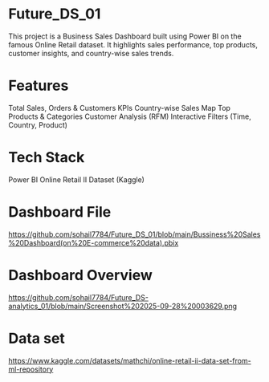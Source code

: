# Future_DS_01
This project is a Business Sales Dashboard built using Power BI on the famous Online Retail dataset.
It highlights sales performance, top products, customer insights, and country-wise sales trends.
# Features
Total Sales, Orders & Customers KPIs
Country-wise Sales Map
Top Products & Categories
Customer Analysis (RFM)
Interactive Filters (Time, Country, Product)
# Tech Stack
Power BI
Online Retail II Dataset (Kaggle)
# Dashboard File
https://github.com/sohail7784/Future_DS_01/blob/main/Bussiness%20Sales%20Dashboard(on%20E-commerce%20data).pbix
# Dashboard Overview
https://github.com/sohail7784/Future_DS-analytics_01/blob/main/Screenshot%202025-09-28%20003629.png
# Data set
https://www.kaggle.com/datasets/mathchi/online-retail-ii-data-set-from-ml-repository
